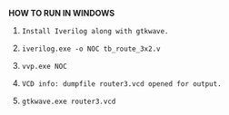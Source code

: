 
**HOW TO RUN IN WINDOWS**

 1. 	Install Iverilog along with gtkwave. 
 2. 	iverilog.exe -o NOC tb_route_3x2.v
 3. 	vvp.exe NOC
 4.     VCD info: dumpfile router3.vcd opened for output.
 5. 	gtkwave.exe router3.vcd

